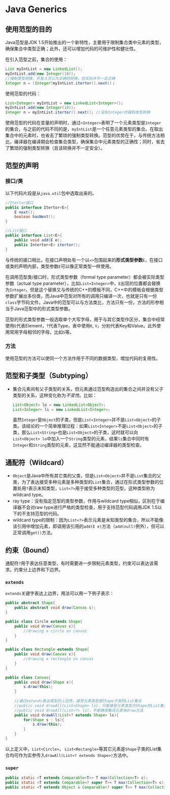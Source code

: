 # Java Generics

## 使用范型的目的

Java范型是JDK 1.5开始推出的一个新特性，主要用于限制集合类中元素的类型，确保集合中类型正确；此外，还可以增加代码的可维护性和健壮性。

在引入范型之前，集合的使用：

```java
List myIntList = new LinkedList();
myIntList.add(new Integer(10));
//强制类型转换，开发人员认为正确的转换，但实际并不一定正确
Integer n = (Integer)myIntList.itertor().next()；
```

使用范型的代码：

```java
List<Integer> myIntList = new LinkedList<Integer>();
myIntList.add(new Integer(10));
Integer n = myIntList.itertor().next();	//没有Integer的强制类型转换
```

使用范型的代码在变量的声明时，通过`<Integer>`表明了一个元素类型是`Integer`的集合，与之前的代码不同的是，`myIntList`是一个任意元素类型的集合。在取出集合中的元素时，也省去了繁琐的强制类型转换。范型的优势在于，与传统方法相比，编译器在编译期会检查集合类型，确保集合中元素类型的正确性；同时，省去了繁琐的强制类型转换（且该转换并不一定安全）。



## 范型的声明

### 接口/类

以下代码片段是从`java.util`包中选取出来的。

```java
//Itertor接口
public interface Itertor<E>{
    E next();
    boolean hasNext();
}

//List接口
public interface List<E>{
    public void add(E e);
    public Intertor<E> itertor();
}

```

与传统的接口相比，在接口声明处有一个以`<>`包围起来的**形式类型参数**`E`，在接口或类的声明内部，类型参数`E`可以像正常类型一样使用。

在调用范型类/接口时，形式类型参数（formal type parameter）都会被实际类型参数（actual type parameter），比如`List<Integer>`中，`E`出现的位置都会替换为`Integer`。但是这个替换又与传统的C++的模板不同，C++中的模板会根据类型参数扩展出多份类，而Java中范型对所有的调用只编译一次，也就是只有一份`class`字节码文件。Java中的范型可以与方法类比，方法只有一份，方法的形参相当于Java范型中的形式类型参数。

范型的形式类型参数一般选取单个大写字母，用于与其它类型作区分，集合中经常使用`E`代表Element，`T`代表Type，表中使用`K`, `V`，分别代表Key和Value。此外使用常用字母相邻的字母，比如`S`等。

### 方法

使用范型的方法可以使同一个方法作用于不同的数据类型，增加代码的复用性。



## 范型和子类型（Subtyping）

* 集合元素间有父子类型的关系，但元素通过范型构造出的集合之间并没有父子类型的关系，这种变化称为*不变性*。比如：

  ```java
  List<Object> lo = new LinkedList<Object>;
  List<Integer> li = new LinkedList<Integer>;
  ```

  虽然`Integer`是`Object`的子类，但是`List<Integer>`并不是`List<Object>`的子类。该结论的一个简单推理过程：如果`List<Integer>`不是`List<Object>`的子类，那么`List<String>`也是`List<Object>`的子类，这时就可以向`List<Object> lo`中加入一个`String`类型的元素，结果`li`集合中同时有`Integer`和`String`类型的元素，这显然不能通过编译器的类型检查。

## 通配符（Wildcard）

* `Object`是Java中所有其它类的父类，但是`List<Object>`并不是`List`集合的父类，为了表达接受多种元素是多种类型的`List`集合，通过在形式类型参数的位置处用`?`表示未知类型，`List<?>`用于接受多种类型的范型，这种类型称为wildcard type。
* ray type：没有指定范型的类型参数，作用与wildcard type相似，区别在于编译器不会对raw type进行严格的类型检查，用于支持范型代码调用JDK 1.5以下的不支持范型的代码。
* wildcard type的限制：因为`List<?>`表示元素是未知类型的集合，所以不能像该引用中增加元素，即调用该引用的`add(E e)`方法（`add(null)`例外），但可以正常调用`get()`方法。

## 约束（Bound）

通配符`?`用于表达任意类型，有时需要进一步限制元素类型，约束可以表达该需求。约束分上边界和下边界。

### `extends`

`extends`关键字表达上边界，用法可以用一下例子表示：

```java
public abstract Shape{
    public abstract void draw(Canvas c);
}

public class Circle extends Shape{
    public void draw(Canvas c){
        //drawing a circle on canvas
    }
}

public class Rectangle extends Shape{
    public void draw(Canvas c){
        //drawing a rectangle on canvas
    }
}

public class Canvas{
    public void draw(Shape s){
        s.draw(this);
    }
    
    //通过extends表达类型的上边界，接受元素类型是Shape子类的List集合
    //public void drawAll(List<Shape> ls)，只能接受元素类型为Shape的List集合
    //public void drawAll(List<?> ls)，不能确保集合元素有draw方法
    public void drawAll(List<? extends Shape> ls){
        for(Shape s : ls){
            s.draw(this);
        }
    }
}
```

以上定义中，`List<Circle>`， `List<Rectangle>`等其它元素是`Shape`子类的List集合均可作为实参传入`drawAll(List<? extends Shape>)`方法中。

### `super`

```java
public static <T extends Comparable<T>> T max(Collection<T> c);
public static <T extends Comparable<? super T>> T max(Collection<T> c);
public static <T extends Object & Comparable<? super T>> T max(Collection<? extends T> c);
```





